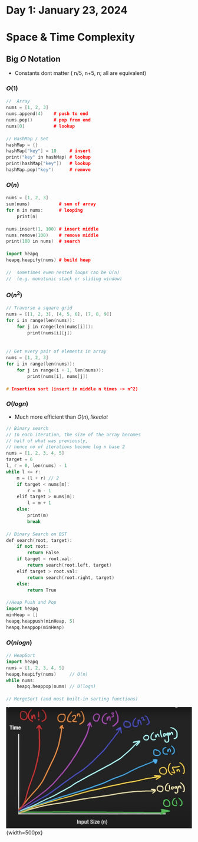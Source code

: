 # Day 1: January 23, 2024

# Space & Time Complexity

## Big $O$ Notation

- Constants dont matter ( n/5, n+5, n; all are equivalent)

### $O(1)$

```c++
//  Array
nums = [1, 2, 3]
nums.append(4)    # push to end
nums.pop()        # pop from end
nums[0]           # lookup

// HashMap / Set
hashMap = {}
hashMap["key"] = 10     # insert
print("key" in hashMap) # lookup
print(hashMap["key"])   # lookup
hashMap.pop("key")      # remove
```

### $O(n)$
```c++
nums = [1, 2, 3]
sum(nums)           # sum of array
for n in nums:      # looping
    print(n)

nums.insert(1, 100) # insert middle
nums.remove(100)    # remove middle
print(100 in nums)  # search

import heapq
heapq.heapify(nums) # build heap

//  sometimes even nested loops can be O(n)
//  (e.g. monotonic stack or sliding window)
```

### $O(n^2)$
```c++
// Traverse a square grid
nums = [[1, 2, 3], [4, 5, 6], [7, 8, 9]]
for i in range(len(nums)):
    for j in range(len(nums[i])): 
        print(nums[i][j])


// Get every pair of elements in array
nums = [1, 2, 3]
for i in range(len(nums)):
    for j in range(i + 1, len(nums)):
        print(nums[i], nums[j])

# Insertion sort (insert in middle n times -> n^2)
```

### $O(log n)$
- Much more efficient than $O(n), like a lot$
```c++
// Binary search
// In each iteration, the size of the array becomes 
// half of what was previously,
// hence no of iterations become log n base 2
nums = [1, 2, 3, 4, 5]
target = 6
l, r = 0, len(nums) - 1
while l <= r:
    m = (l + r) // 2
    if target < nums[m]:
        r = m - 1
    elif target > nums[m]:
        l = m + 1
    else:
        print(m)
        break

// Binary Search on BST
def search(root, target):
    if not root:
        return False
    if target < root.val:
        return search(root.left, target)
    elif target > root.val:
        return search(root.right, target)
    else: 
        return True
        
//Heap Push and Pop
import heapq
minHeap = []
heapq.heappush(minHeap, 5)
heapq.heappop(minHeap)
```

### $O(n logn)$
```c++
// HeapSort
import heapq
nums = [1, 2, 3, 4, 5]
heapq.heapify(nums)     // O(n)
while nums:
    heapq.heappop(nums) // O(logn)

// MergeSort (and most built-in sorting functions)
```

![Chart of Notations](image1.png){width=500px}


